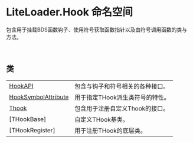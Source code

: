 # LiteLoader.Hook 命名空间

包含用于挂载BDS函数钩子、使用符号获取函数指针以及由符号调用函数的类与方法。

<br>

## 类

|||
|-|-|
|[HookAPI](Class/HookAPI.md)|包含与钩子和符号相关的各种接口。|
|[HookSymbolAttribute](Class/HookSymbolAttribute.md)|用于指定THook派生类符号的特性。|
|[Thook](Class/Thook.md)|包含用于注册自定义Thook的接口。|
|[THookBase<TDelegate>]|自定义THook基类。|
|[THookRegister]|用于注册THook的底层类。|
